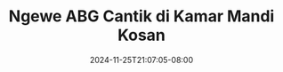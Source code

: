 --- 
title: "Ngewe ABG Cantik di Kamar Mandi Kosan"
description: "video   Ngewe ABG Cantik di Kamar Mandi Kosan   video full  "
date: 2024-11-25T21:07:05-08:00
file_code: "5qj227tib7r2"
draft: false
cover: "65vzq5w8zeru0mhs.jpg"
tags: ["Ngewe", "ABG", "Cantik", "Kamar", "Mandi", "Kosan", "bokep-indo", "bokep-viral", "bokep-ig"]
length: 87
fld_id: "1392228"
foldername: "abgcantik.1"
categories: ["abgcantik.1"]
views: 125
---